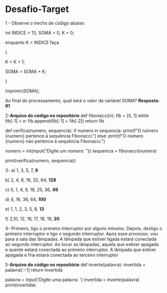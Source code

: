 # Desafio-Target
1 - 
Observe o trecho de código abaixo:

int INDICE = 13, SOMA = 0, K = 0;

enquanto K < INDICE faça

{

K = K + 1;

SOMA = SOMA + K;

}

imprimir(SOMA);



Ao final do processamento, qual será o valor da variável SOMA?
**Resposta: 91**

2-**Arquivo do código no repositório**
def fibonacci(n):
    fib = [0, 1]
    while fib[-1] < n:
        fib.append(fib[-1] + fib[-2])
    return fib

def verifica(numero, sequencia):
    if numero in sequencia:
        print(f"O número {numero} pertence à sequência Fibonacci.")
    else:
        print(f"O número {numero} não pertence à sequência Fibonacci.")

numero = int(input("Digite um número: "))
sequencia = fibonacci(numero)

print(verifica(numero, sequencia))

3-
a) 1, 3, 5, 7, **9**

b) 2, 4, 8, 16, 32, 64, **128**

c) 0, 1, 4, 9, 16, 25, 36, **49**

d) 4, 16, 36, 64, **100**

e) 1, 1, 2, 3, 5, 8, **13** 

f) 2,10, 12, 16, 17, 18, 19, **20**

4-
Primeiro, ligo o primeiro interruptor por alguns minutos.
Depois, desligo o primeiro interruptor e ligo o segundo interruptor.
Após esse processo, vou para a sala das lâmpadas.
A lâmpada que estiver ligada estará conectada ao segundo interruptor.
Ao tocar as lâmpadas, aquela que estiver apagada e quente estará conectada ao primeiro interruptor.
A lâmpada que estiver apagada e fria estará conectada ao terceiro interruptor

5-**Arquivo do código no repositório**
def inverte(palavra):
    invertida = palavra[::-1]
    return invertida

palavra = input('Digite uma palavra: ')
invertida = inverte(palavra)
print(invertida).

